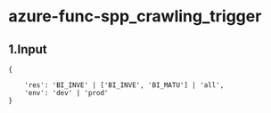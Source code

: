 # azure-func-spp_crawling_trigger

## 1.Input

```
{

    'res': 'BI_INVE' | ['BI_INVE', 'BI_MATU'] | 'all',
    'env': 'dev' | 'prod'
}
```
